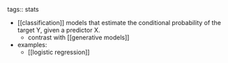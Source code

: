 tags:: stats

- [[classification]] models that estimate the conditional probability of the target Y, given a predictor X.
	- contrast with [[generative models]]
- examples:
	- [[logistic regression]]